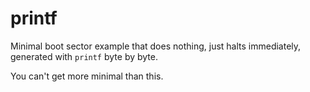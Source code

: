 # printf

Minimal boot sector example that does nothing, just halts immediately, generated with `printf` byte by byte.

You can't get more minimal than this.
